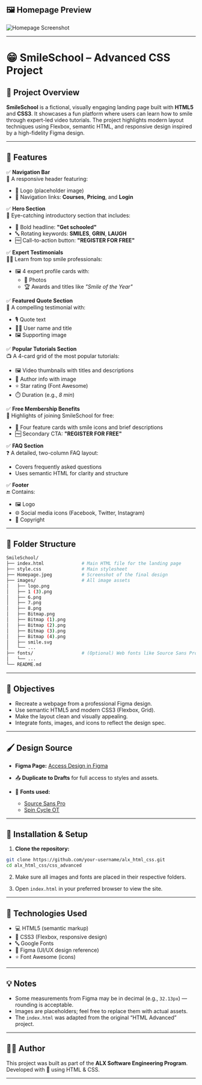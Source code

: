 ## 🖼️ Homepage Preview

![Homepage Screenshot](Homepage.jpeg)


---


# 😁 SmileSchool – Advanced CSS Project

## 📘 Project Overview  
**SmileSchool** is a fictional, visually engaging landing page built with **HTML5** and **CSS3**. It showcases a fun platform where users can learn how to smile through expert-led video tutorials. The project highlights modern layout techniques using Flexbox, semantic HTML, and responsive design inspired by a high-fidelity Figma design.

---

## 🚀 Features

✅ **Navigation Bar**  
📌 A responsive header featuring:
- 🔗 Logo (placeholder image)
- 📂 Navigation links: **Courses**, **Pricing**, and **Login**

✅ **Hero Section**  
🎯 Eye-catching introductory section that includes:
- 🧠 Bold headline: **"Get schooled"**
- 🔤 Rotating keywords: **SMILES**, **GRIN**, **LAUGH**
- 🆓 Call-to-action button: **"REGISTER FOR FREE"**

✅ **Expert Testimonials**  
🧑‍🏫 Learn from top smile professionals:
- 🖼️ 4 expert profile cards with:
  - 📸 Photos
  - 🏆 Awards and titles like *"Smile of the Year"*

✅ **Featured Quote Section**  
💬 A compelling testimonial with:
- 🎙️ Quote text
- 🙋‍♂️ User name and title
- 🖼️ Supporting image

✅ **Popular Tutorials Section**  
📺 A 4-card grid of the most popular tutorials:
- 🖼️ Video thumbnails with titles and descriptions
- 👤 Author info with image
- ⭐ Star rating (Font Awesome)
- ⏱️ Duration (e.g., *8 min*)

✅ **Free Membership Benefits**  
🎁 Highlights of joining SmileSchool for free:
- 🧩 Four feature cards with smile icons and brief descriptions
- 🆓 Secondary CTA: **"REGISTER FOR FREE"**

✅ **FAQ Section**  
❓ A detailed, two-column FAQ layout:
- Covers frequently asked questions
- Uses semantic HTML for clarity and structure

✅ **Footer**  
🔚 Contains:
- 🖼️ Logo
- 🌐 Social media icons (Facebook, Twitter, Instagram)
- 📅 Copyright

---

## 📁 Folder Structure

```bash
SmileSchool/
├── index.html              # Main HTML file for the landing page
├── style.css               # Main stylesheet
├── Homepage.jpeg           # Screenshot of the final design
├── images/                 # All image assets
│   ├── logo.png
│   ├── 1 (3).png
│   ├── 6.png
│   ├── 7.png
│   ├── 8.png
│   ├── Bitmap.png
│   ├── Bitmap (1).png
│   ├── Bitmap (2).png
│   ├── Bitmap (3).png
│   ├── Bitmap (4).png
│   ├── smile.svg
│   └── ...
├── fonts/                  # (Optional) Web fonts like Source Sans Pro, Spin Cycle OT
│   └── ...
└── README.md
````

---

## 📌 Objectives

* Recreate a webpage from a professional Figma design.
* Use semantic HTML5 and modern CSS3 (Flexbox, Grid).
* Make the layout clean and visually appealing.
* Integrate fonts, images, and icons to reflect the design spec.

---

## 🖌️ Design Source

* **Figma Page:** [Access Design in Figma](insert-your-figma-link-here)
* 📤 **Duplicate to Drafts** for full access to styles and assets.
* 🔡 **Fonts used:**

  * [Source Sans Pro](https://fonts.google.com/specimen/Source+Sans+Pro)
  * [Spin Cycle OT](https://www.fonts.com/font/spin-cycle)

---

## 🔧 Installation & Setup

1. **Clone the repository:**

```bash
git clone https://github.com/your-username/alx_html_css.git
cd alx_html_css/css_advanced
```

2. Make sure all images and fonts are placed in their respective folders.

3. Open `index.html` in your preferred browser to view the site.

---

## 🧠 Technologies Used

* 💻 HTML5 (semantic markup)
* 🎨 CSS3 (Flexbox, responsive design)
* 🔤 Google Fonts
* 🎨 Figma (UI/UX design reference)
* ⭐ Font Awesome (icons)

---

## 💡 Notes

* Some measurements from Figma may be in decimal (e.g., `32.13px`) — rounding is acceptable.
* Images are placeholders; feel free to replace them with actual assets.
* The `index.html` was adapted from the original “HTML Advanced” project.

---

## 👨‍💻 Author

This project was built as part of the **ALX Software Engineering Program**.
Developed with 💙 using HTML & CSS.

---


